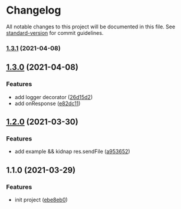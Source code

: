 # Changelog

All notable changes to this project will be documented in this file. See [standard-version](https://github.com/conventional-changelog/standard-version) for commit guidelines.

### [1.3.1](https://github.com/aim-leo/totea-core/compare/v1.3.0...v1.3.1) (2021-04-08)

## [1.3.0](https://github.com/aim-leo/totea-core/compare/v1.2.0...v1.3.0) (2021-04-08)


### Features

* add logger decorator ([26d15d2](https://github.com/aim-leo/totea-core/commit/26d15d2b2c9a77e095b916f35758860fe7ba203b))
* add onResponse ([e82dc11](https://github.com/aim-leo/totea-core/commit/e82dc1185876b47577f598db141f8b95ecef5931))

## [1.2.0](https://github.com/aim-leo/totea-core/compare/v1.1.0...v1.2.0) (2021-03-30)


### Features

* add example && kidnap res.sendFile ([a953652](https://github.com/aim-leo/totea-core/commit/a9536520154fbdb1c4629c67e840d458aea6c332))

## 1.1.0 (2021-03-29)


### Features

* init project ([ebe8eb0](https://github.com/aim-leo/totea-core/commit/ebe8eb0f73cfb6bddff823e1a37c7b5eec17f11a))
